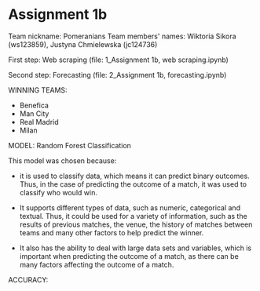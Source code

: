 # Assignment 1b

Team nickname: Pomeranians
Team members' names: Wiktoria Sikora (ws123859), Justyna Chmielewska (jc124736)

First step: Web scraping (file: 1_Assignment 1b, web scraping.ipynb)

Second step: Forecasting (file: 2_Assignment 1b, forecasting.ipynb)

WINNING TEAMS:
- Benefica
- Man City
- Real Madrid
- Milan

MODEL: Random Forest Classification

   This model was chosen because: 
       
   - it is used to classify data, which means it can predict binary outcomes. Thus, in the case of predicting the outcome of a match, it was used to classify who would win.
     
   - It supports different types of data, such as numeric, categorical and textual. Thus, it could be used for a variety of information, such as the results of previous matches, the venue, the history of matches between teams and many other factors to help predict the winner.

   - It also has the ability to deal with large data sets and variables, which is important when predicting the outcome of a match, as there can be many factors affecting the outcome of a match.


ACCURACY:

